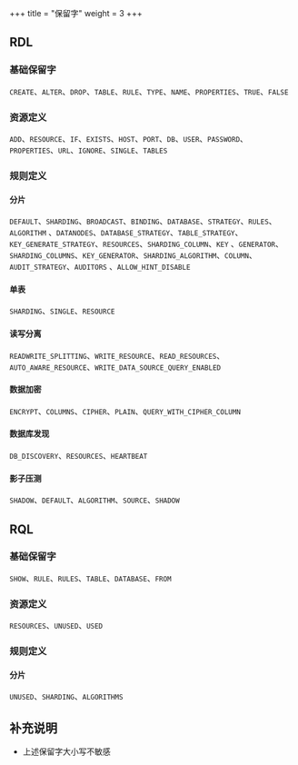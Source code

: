 +++
title = "保留字"
weight = 3
+++

## RDL

### 基础保留字

`CREATE`、`ALTER`、`DROP`、`TABLE`、`RULE`、`TYPE`、`NAME`、`PROPERTIES`、`TRUE`、`FALSE`

### 资源定义

`ADD`、`RESOURCE`、`IF`、`EXISTS`、`HOST`、`PORT`、`DB`、`USER`、`PASSWORD`、`PROPERTIES`、`URL`、`IGNORE`、`SINGLE`、`TABLES`

### 规则定义

#### 分片

`DEFAULT`、`SHARDING`、`BROADCAST`、`BINDING`、`DATABASE`、`STRATEGY`、`RULES`、`ALGORITHM`
、`DATANODES`、`DATABASE_STRATEGY`、`TABLE_STRATEGY`、`KEY_GENERATE_STRATEGY`、`RESOURCES`、`SHARDING_COLUMN`、`KEY`
、`GENERATOR`、`SHARDING_COLUMNS`、`KEY_GENERATOR`、`SHARDING_ALGORITHM`、`COLUMN`、`AUDIT_STRATEGY`、`AUDITORS`
、`ALLOW_HINT_DISABLE`

#### 单表

`SHARDING`、`SINGLE`、`RESOURCE`

#### 读写分离

`READWRITE_SPLITTING`、`WRITE_RESOURCE`、`READ_RESOURCES`、`AUTO_AWARE_RESOURCE`、`WRITE_DATA_SOURCE_QUERY_ENABLED`

#### 数据加密

`ENCRYPT`、`COLUMNS`、`CIPHER`、`PLAIN`、`QUERY_WITH_CIPHER_COLUMN`

#### 数据库发现

`DB_DISCOVERY`、`RESOURCES`、`HEARTBEAT`

#### 影子压测

`SHADOW`、`DEFAULT`、`ALGORITHM`、`SOURCE`、`SHADOW`

## RQL

### 基础保留字

`SHOW`、`RULE`、`RULES`、`TABLE`、`DATABASE`、`FROM`

### 资源定义

`RESOURCES`、`UNUSED`、`USED`

### 规则定义

#### 分片

`UNUSED`、`SHARDING`、`ALGORITHMS`

## 补充说明

- 上述保留字大小写不敏感